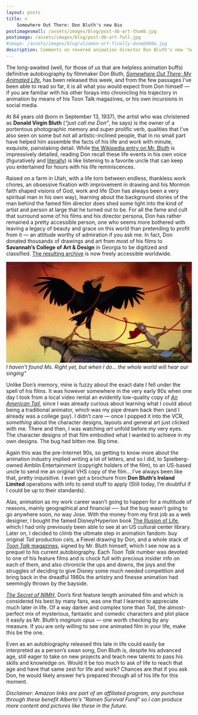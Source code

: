 ```yaml
---
layout: posts
title: >
    Somewhere Out There: Don Bluth's new Bio
postimagesmall: /assets/images/blog/post-db-art-thumb.jpg
postimage: /assets/images/blog/post-db-art-full.jpg
#image: /assets/images/blog/alzamon-art-finally-done@400w.jpg 
description: Comments on revered animation director Don Bluth's new 'Somewhere Out There' autobiography from a long time fan of his work.
---
```


<!-- Notes:
    To enable display grid on Markdown Images they should be placed inside an ORDERED list element
    (so unordered lists can be used for simple text)
 -->

The long-awaited (well, for those of us that are helpless animation buffs) definitive autobiography by filmmaker Don Bluth, [_Somewhere Out There: My Animated Life_](https://amzn.to/3cwI7rw), has been released this week, and from the few passages I’ve been able to read so far, it is all what you would expect from Don himself — if you are familiar with his other forays into chronicling his trajectory in animation by means of his Toon Talk magazines, or his own incursions in social media.

At 84 years old (born in September 13, 1937), the artist who was christened as **Donald Virgin Bluth** (_“just call me Don”_, he says) is the owner of a portentous photographic memory and super prolific verb, qualities that I’ve also seen on some but not all artistic-inclined people, that in no small part have helped him assemble the facts of his life and work with minute, exquisite, painstaking detail. While [the Wikipedia entry on Mr. Bluth](https://en.wikipedia.org/wiki/Don_Bluth) is impressively detailed, reading Don recall these life events in his own voice (figuratively and [literally](https://amzn.to/3Oqx1lc)) is like listening to a favorite uncle that can keep you entertained for hours with his life reminiscences. 

Raised on a farm in Utah, with a life torn between endless, thankless work chores, an obsessive fixation with improvement in drawing and his Mormon faith shaped visions of God, work and life (Don has always been a very spiritual man in his own way), learning about the background stories of the man behind the famed film director does shed some light into the kind of artist and person at large that he turned out to be. For all the fame and cult that surround some of his films and his director persona, Don has rather remained a pretty accessible person, one who seems more bothered with leaving a legacy of beauty and grace on this world than pretending to profit from it — an attitude worthy of admiration if you ask me. In fact, Don donated thousands of drawings and art from most of his films to **Savannah’s College of Art & Design** in Georgia to be digitized and classified. [The resulting archive](https://ecollections.scad.edu/iii/cpro/CollectionViewPage.external?lang=eng&sp=1000004&suite=def) is now freely accessible worldwide.


<p class="text-center">
<img src="/assets/images/blog/secretofnimh-crow.jpg" alt="Jeremy the Crow and Mrs. Brisby from The Secret of NIMH">
<em class="smaller">I haven't found Ms. Right yet, but when I do... the whole world will hear our singing"</em></p>



Unlike Don’s memory, mine is fuzzy about the exact date I fell under the spell of his films. It was however somewhere in the very early 90s when one day I took from a local video rental an evidently low-quality copy of [_An American Tail_](https://donbluth.fandom.com/wiki/An_American_Tail), since I was already curious about learning what I could about being a traditional animator, which was my pipe dream back then (and I already was a college guy). I didn’t care — once I popped it into the VCR, _something_ about the character designs, layouts and general art just clicked with me. There and then, I was watching _art_ unfold before my very eyes. The character designs of that film embodied what I wanted to achieve in my own designs. The bug had bitten me. Big time.

Again this was the pre-Internet 90s, so getting to know more about the animation industry implied writing a lot of letters, and so I did, to Spielberg-owned Amblin Entertainment (copyright holders of the film), to an US-based uncle to send me an original VHS copy of the film… I’ve always been like that, pretty inquisitive. I even got a brochure from **Don Bluth’s Ireland Limited** operations with info to send stuff to apply (Still today, I’m doubtful if I could be up to their standards). 

Alas, animation as my work career wasn’t going to happen for a multitude of reasons, mainly geographical and financial —- but the bug wasn't going to go anywhere soon, no way Jose. With the money from my first job as a web designer, I bought the famed Disney/Hyperion book [The Illusion of Life](https://amzn.to/3B9HmPt), which I had only previously been able to see at an US cultural center library. Later on, I decided to climb the ultimate step in animation fandom: buy original _Tail_ production cels, a Fievel drawing by Don, and a whole stack of [_Toon Talk_ magazines](https://www.worthpoint.com/worthopedia/don-bluth-toon-talk-magazine-issues-6-292679106), signed by Mr. Bluth himself, which I see now as a prequel to his current autobiography. Each _Toon Talk_ number was devoted to one of his feature films and is chock full with precious insider info on each of them, and also chronicle the ups and downs, the joys and the struggles of deciding to give Disney some much needed competition and bring back in the dreadful 1980s the artistry and finesse animation had seemingly thrown by the bayside. 

[_The Secret of NIMH_](https://donbluth.fandom.com/wiki/The_Secret_of_NIMH), Don’s first feature length animated film and which is considered his best by many fans, was one that I learned to appreciate much later in life. Of a way darker and complex tone than _Tail_, the almost-perfect mix of mysterious, fantastic and comedic characters and plot place it easily as Mr. Bluth’s _magnum opus_ — one worth checking by any measure. If you are only willing to see one animated film in your life, make this be the one.

<p class="closing">Even as an autobiography released this late in life could easily be interpreted as a person’s swan song, Don Bluth is, despite his advanced age, still eager to take on new projects and teach new talents to pass his skills and knowledge on. Would it be too much to ask of life to reach that age and have that same zest for life and work? Chances are that if you ask Don, he would likely answer he’s prepared through all of his life for this moment.</p>

<p class="smaller"><em>Disclaimer: Amazon links are part of an affiliated program, any purchase through these benefit Alberto's "Ramen Survival Fund" so I can produce more content and pictures like these in the future.</em></p>
